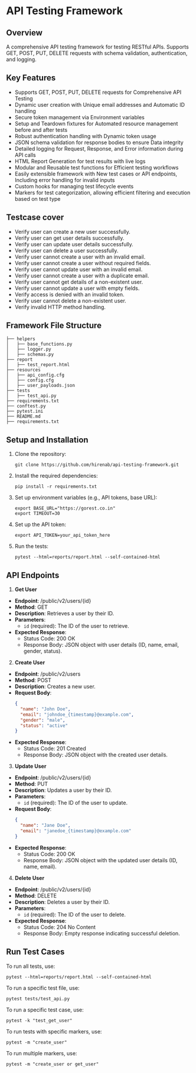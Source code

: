 # API Testing Framework

## Overview

A comprehensive API testing framework for testing RESTful APIs. Supports GET, POST, PUT, DELETE requests with schema validation, authentication, and logging.

## Key Features
- Supports GET, POST, PUT, DELETE requests for Comprehensive API Testing
- Dynamic user creation with Unique email addresses and Automatic ID handling
- Secure token management via Environment variables
- Setup and Teardown fixtures for Automated resource management before and after tests
- Robust authentication handling with Dynamic token usage
- JSON schema validation for response bodies to ensure Data integrity
- Detailed logging for Request, Response, and Error information during API calls
- HTML Report Generation for test results with live logs
- Modular and Reusable test functions for Efficient testing workflows
- Easily extensible framework with New test cases or API endpoints, Including error handling for invalid inputs
- Custom hooks for managing test lifecycle events
- Markers for test categorization, allowing efficient filtering and execution based on test type

## Testcase cover

- Verify user can create a new user successfully.
- Verify user can get user details successfully.
- Verify user can update user details successfully.
- Verify user can delete a user successfully.
- Verify user cannot create a user with an invalid email.
- Verify user cannot create a user without required fields.
- Verify user cannot update user with an invalid email.
- Verify user cannot create a user with a duplicate email.
- Verify user cannot get details of a non-existent user.
- Verify user cannot update a user with empty fields.
- Verify access is denied with an invalid token.
- Verify user cannot delete a non-existent user.
- Verify invalid HTTP method handling.

## Framework File Structure
```
├── helpers
│   ├── base_functions.py
│   ├── logger.py
│   ├── schemas.py
├── report
│   ├── test_report.html
├── resources
│   ├── api_config.cfg
│   ├── config.cfg
│   ├── user_payloads.json
├── tests
│   ├── test_api.py
├── requirements.txt 
├── conftest.py
├── pytest.ini
├── README.md
├── requirements.txt
```
## Setup and Installation

1. Clone the repository:
   ```
   git clone https://github.com/hirenab/api-testing-framework.git
   ```

2. Install the required dependencies:
   ```
   pip install -r requirements.txt
   ```

3. Set up environment variables (e.g., API tokens, base URL):
   ```
   export BASE_URL="https://gorest.co.in"
   export TIMEOUT=30
   ```

4. Set up the API token:
   ```
   export API_TOKEN=your_api_token_here
   ```

5. Run the tests:
   ```
   pytest --html=reports/report.html --self-contained-html
   ```

## API Endpoints

1. **Get User**
- **Endpoint**: /public/v2/users/{id}
- **Method**: GET
- **Description**: Retrieves a user by their ID.
- **Parameters**:
  - `id` (required): The ID of the user to retrieve.
- **Expected Response**:
  - Status Code: 200 OK
  - Response Body: JSON object with user details (ID, name, email, gender, status).

2. **Create User**
- **Endpoint**: /public/v2/users
- **Method**: POST
- **Description**: Creates a new user.
- **Request Body**:
   ```json
   {
     "name": "John Doe",
     "email": "johndoe_{timestamp}@example.com",
     "gender": "male",
     "status": "active"
   }
   ```
- **Expected Response**:
  - Status Code: 201 Created
  - Response Body: JSON object with the created user details.

3. **Update User**
- **Endpoint**: /public/v2/users/{id}
- **Method**: PUT
- **Description**: Updates a user by their ID.
- **Parameters**:
  - `id` (required): The ID of the user to update.
- **Request Body**:
   ```json
   {
     "name": "Jane Doe",
     "email": "janedoe_{timestamp}@example.com"
   }
   ```
- **Expected Response**:
  - Status Code: 200 OK
  - Response Body: JSON object with the updated user details (ID, name, email).

4. **Delete User**
- **Endpoint**: /public/v2/users/{id}
- **Method**: DELETE
- **Description**: Deletes a user by their ID.
- **Parameters**:
  - `id` (required): The ID of the user to delete.
- **Expected Response**:
  - Status Code: 204 No Content
  - Response Body: Empty response indicating successful deletion.

## Run Test Cases

To run all tests, use:
```
pytest --html=reports/report.html --self-contained-html
```

To run a specific test file, use:
```
pytest tests/test_api.py
```

To run a specific test case, use:
```
pytest -k "test_get_user"
```
To run tests with specific markers, use:
```
pytest -m "create_user"
```

To run multiple markers, use:
```
pytest -m "create_user or get_user"
```
